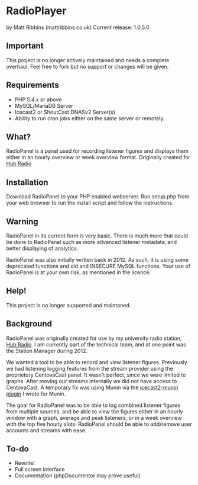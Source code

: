 RadioPlayer
===========
by Matt Ribbins (mattribbins.co.uk)
Current release: 1.0.5.0

Important
---------
This project is no longer actively maintained and needs a complete overhaul. Feel free to fork but no support or changes will be given.

Requirements
------------
 * PHP 5.4.x or above
 * MySQL/MariaDB Server
 * Icecast2 or ShoutCast DNASv2 Server(s)
 * Ability to run cron jobs either on the same server or remotely.

What?
-----
RadioPanel is a panel used for recording listener figures and displays them either in an hourly overview or week overview format. Originally created for [Hub Radio](http://www.hubradio.co.uk)

Installation
------------
Download RadioPanel to your PHP enabled webserver. Run setup.php from your web browser to run the install script and follow the instructions.

Warning
-------
RadioPanel in its current form is very basic. There is much more that could be done to RadioPanel such as more advanced listener metadata, and better displaying of analytics.

RadioPanel was also initially written back in 2012. As such, it is using some deprecated functions and old and INSECURE MySQL functions. Your use of RadioPanel is at your own risk, as mentioned in the licence.

Help!
-----
This project is no longer supported and maintaned.


Background
----------
RadioPanel was originally created for use by my university radio station, [Hub Radio](http://www.hubradio.co.uk). I am currently part of the technical team, and at one point was the Station Manager during 2012.

We wanted a tool to be able to record and view listener figures. Previously we had listening logging features from the stream provider using the proprietory CentovaCast panel. It wasn't perfect, since we were limited to graphs. After moving our streams internally we did not have access to CentovaCast. A temporary fix was using Munin via the [icecast2-munin plugin](http://www.github.com/mattyribbo/icecast2-munin) I wrote for Munin.

The goal for RadioPanel was to be able to log combined listener figures from multiple sources, and be able to view the figures either in an hourly window with a graph, average and peak listeners, or in a week overview with the top five hourly slots. RadioPanel should be able to add/remove user accounts and streams with ease.

To-do
-----
- Rewrite!
- Full screen interface
- Documentation (phpDocumentor may prove useful)
